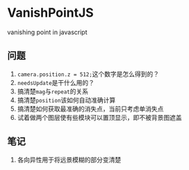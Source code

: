 # VanishPointJS
vanishing point in javascript

## 问题
1. ```camera.position.z = 512;```这个数字是怎么得到的？
2. ```needsUpdate```是干什么用的？
3. 搞清楚```mag```与```repeat```的关系
4. 搞清楚```position```该如何自动准确计算
5. 搞清楚如何获取最准确的消失点，当前只考虑单消失点
6. 试着做两个图层使有些模块可以置顶显示，即不被背景图遮盖

## 笔记
1. 各向异性用于将远景模糊的部分变清楚